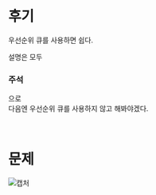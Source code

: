후기
==
우선순위 큐를 사용하면 쉽다.   

설명은 모두 <h3>주석</h3>
으로   
다음엔 우선순위 큐를 사용하지 않고 해봐야겠다.   
   
   <br>
   
문제
==
![캡처](https://user-images.githubusercontent.com/73854324/115030053-9d6ecc80-9f01-11eb-9c56-8c0d2274798d.PNG)
